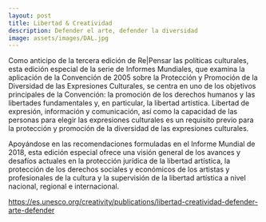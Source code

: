 ```yaml
---
layout: post
title: Libertad & Creatividad
description: Defender el arte, defender la diversidad
image: assets/images/DAL.jpg
---
```







Como anticipo de la tercera edición de Re|Pensar las políticas culturales, esta edición especial de la serie de Informes Mundiales, que examina la aplicación de la Convención de 2005 sobre la Protección y Promoción de la Diversidad de las Expresiones Culturales, se centra en uno de los objetivos principales de la Convención: la promoción de los derechos humanos y las libertades fundamentales y, en particular, la libertad artística. Libertad de expresión, información y comunicación, así como la capacidad de las personas para elegir las expresiones culturales es un requisito previo para la protección y promoción de la diversidad de las expresiones culturales.

Apoyándose en las recomendaciones formuladas en el Informe Mundial de 2018, esta edición especial ofrece una visión general de los avances y desafíos actuales en la protección jurídica de la libertad artística, la protección de los derechos sociales y económicos de los artistas y profesionales de la cultura y la supervisión de la libertad artística a nivel nacional, regional e internacional.

https://es.unesco.org/creativity/publications/libertad-creatividad-defender-arte-defender
